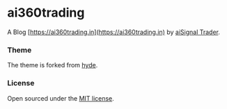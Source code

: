 # ai360trading

A Blog [https://ai360trading.in](https://ai360trading.in) by [aiSignal Trader](https://ai360trading.in/aboutme).

### Theme

The theme is forked from [hyde](https://github.com/poole/hyde).

### License

Open sourced under the [MIT license](LICENSE.md).
